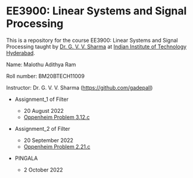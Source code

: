 # EE3900: Linear Systems and Signal Processing
This is a repository for the course EE3900: Linear Systems and Signal Processing taught by [Dr. G. V. V. Sharma](https://www.iith.ac.in/~gadepall/) at [Indian Institute of Technology Hyderabad](https://iith.ac.in/).

Name: Malothu Adithya Ram

Roll number: BM20BTECH11009

Instructor: Dr. G. V. V. Sharma (https://github.com/gadepall)


- Assignment_1 of Filter
  - 20 August 2022
  - [Oppenheim Problem 3.12.c](https://research.iaun.ac.ir/pd/naghsh/pdfs/UploadFile_2230.pdf#page=130)
  
- Assignment_2 of Filter
  - 20 September 2022
  - [Oppenheim Problem 2.21.c](https://research.iaun.ac.ir/pd/naghsh/pdfs/UploadFile_2230.pdf#page=76)

- PINGALA
  - 2 October 2022
